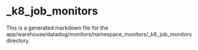 # _k8_job_monitors
This is a generated markdown file for the app/warehouse/datadog/monitors/namespace_monitors/_k8_job_monitors directory.
